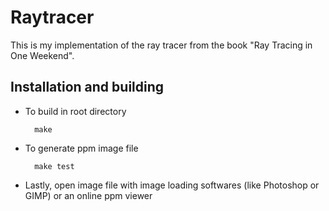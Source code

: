 # Raytracer
This is my implementation of the ray tracer from the book "Ray Tracing in One Weekend".<br>
## Installation and building
* To build in root directory
		
		make
    
* To generate ppm image file 

		make test
    
* Lastly, open image file with image loading softwares (like Photoshop or GIMP) or an online ppm viewer  
